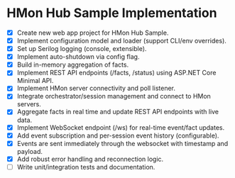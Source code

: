 # HMon Hub Sample Implementation

- [x] Create new web app project for HMon Hub Sample.
- [x] Implement configuration model and loader (support CLI/env overrides).
- [x] Set up Serilog logging (console, extensible).
- [x] Implement auto-shutdown via config flag.
- [x] Build in-memory aggregation of facts.
- [x] Implement REST API endpoints (/facts, /status) using ASP.NET Core Minimal API.
- [x] Implement HMon server connectivity and poll listener.
- [x] Integrate orchestrator/session management and connect to HMon servers.
- [x] Aggregate facts in real time and update REST API endpoints with live data.
- [x] Implement WebSocket endpoint (/ws) for real-time event/fact updates.
- [x] Add event subscription and per-session event history (configurable).
- [x] Events are sent immediately through the websocket with timestamp and payload.
- [x] Add robust error handling and reconnection logic.
- [ ] Write unit/integration tests and documentation.
